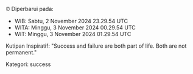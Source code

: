 ⏰ Diperbarui pada:
- WIB: Sabtu, 2 November 2024 23.29.54 UTC
- WITA: Minggu, 3 November 2024 00.29.54 UTC
- WIT: Minggu, 3 November 2024 01.29.54 UTC

Kutipan Inspiratif:
"Success and failure are both part of life. Both are not permanent."


Kategori: success

